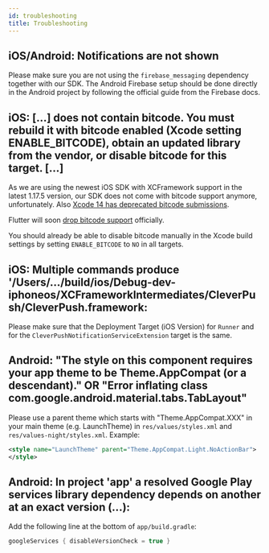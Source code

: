 ```yaml
---
id: troubleshooting
title: Troubleshooting
---
```


## iOS/Android: Notifications are not shown

Please make sure you are not using the `firebase_messaging` dependency together with our SDK. The Android Firebase setup should be done directly in the Android project by following the official guide from the Firebase docs.


## iOS: [...] does not contain bitcode. You must rebuild it with bitcode enabled (Xcode setting ENABLE_BITCODE), obtain an updated library from the vendor, or disable bitcode for this target. [...]

As we are using the newest iOS SDK with XCFramework support in the latest 1.17.5 version, our SDK does not come with bitcode support anymore, unfortunately. Also [Xcode 14 has deprecated bitcode submissions](https://developer.apple.com/documentation/xcode-release-notes/xcode-14-release-notes).

Flutter will soon [drop bitcode support](https://github.com/flutter/flutter/issues/107887) officially.

You should already be able to disable bitcode manually in the Xcode build settings by setting `ENABLE_BITCODE` to `NO` in all targets.


## iOS: Multiple commands produce '/Users/.../build/ios/Debug-dev-iphoneos/XCFrameworkIntermediates/CleverPush/CleverPush.framework:

Please make sure that the Deployment Target (iOS Version) for `Runner` and for the `CleverPushNotificationServiceExtension` target is the same.


## Android: "The style on this component requires your app theme to be Theme.AppCompat (or a descendant)." OR "Error inflating class com.google.android.material.tabs.TabLayout"

Please use a parent theme which starts with "Theme.AppCompat.XXX" in your main theme (e.g. LaunchTheme) in `res/values/styles.xml` and `res/values-night/styles.xml`.
Example:

```xml
<style name="LaunchTheme" parent="Theme.AppCompat.Light.NoActionBar">
</style>
```

## Android: In project 'app' a resolved Google Play services library dependency depends on another at an exact version (...):

Add the following line at the bottom of `app/build.gradle`:

```groovy
googleServices { disableVersionCheck = true }
```
